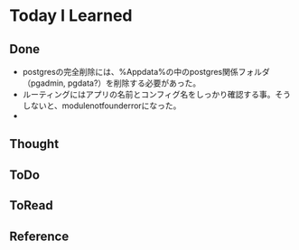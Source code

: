 # Today I Learned

## Done
- postgresの完全削除には、%Appdata%の中のpostgres関係フォルダ（pgadmin, pgdata?）を削除する必要があった。
- ルーティングにはアプリの名前とコンフィグ名をしっかり確認する事。そうしないと、modulenotfounderrorになった。
- 

## Thought

## ToDo

## ToRead

## Reference
